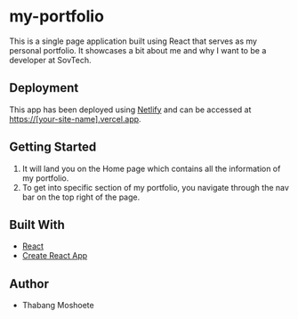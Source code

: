 # my-portfolio
This is a single page application built using React that serves as my personal portfolio. It showcases a bit about me and why I want to be a developer at SovTech.

## Deployment
This app has been deployed using [Netlify](https://netlify.com) and can be accessed at [https://[your-site-name].vercel.app](https://[your-site-name].vercel.app).

## Getting Started
1. It will land you on the Home page which contains all the information of my portfolio.
2. To get into specific section of my portfolio, you navigate through the nav bar on the top right of the page.

## Built With
- [React](https://reactjs.org)
- [Create React App](https://create-react-app.dev) 

## Author
- Thabang Moshoete
